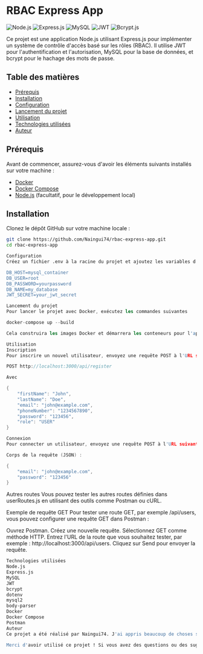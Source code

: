 # RBAC Express App

![Node.js](https://img.shields.io/badge/Node.js-339933?style=flat&logo=node.js&logoColor=white)
![Express.js](https://img.shields.io/badge/Express.js-000000?style=flat&logo=express&logoColor=white)
![MySQL](https://img.shields.io/badge/MySQL-00758F?style=flat&logo=mysql&logoColor=white)
![JWT](https://img.shields.io/badge/JSON%20Web%20Token-000000?style=flat&logo=json-web-tokens&logoColor=white)
![Bcrypt.js](https://img.shields.io/badge/bcrypt.js-FD6D2F?style=flat&logo=bcrypt&logoColor=white)

Ce projet est une application Node.js utilisant Express.js pour implémenter un système de contrôle d'accès basé sur les rôles (RBAC). Il utilise JWT pour l'authentification et l'autorisation, MySQL pour la base de données, et bcrypt pour le hachage des mots de passe.

## Table des matières

- [Prérequis](#prérequis)
- [Installation](#installation)
- [Configuration](#configuration)
- [Lancement du projet](#lancement-du-projet)
- [Utilisation](#utilisation)
- [Technologies utilisées](#technologies-utilisées)
- [Auteur](#auteur)

## Prérequis

Avant de commencer, assurez-vous d'avoir les éléments suivants installés sur votre machine :

- [Docker](https://www.docker.com/)
- [Docker Compose](https://docs.docker.com/compose/)
- [Node.js](https://nodejs.org/) (facultatif, pour le développement local)

## Installation

Clonez le dépôt GitHub sur votre machine locale :

```sh
git clone https://github.com/Naingui74/rbac-express-app.git
cd rbac-express-app

Configuration
Créez un fichier .env à la racine du projet et ajoutez les variables d'environnement nécessaires :

DB_HOST=mysql_container
DB_USER=root
DB_PASSWORD=yourpassword
DB_NAME=my_database
JWT_SECRET=your_jwt_secret

```
```s
Lancement du projet
Pour lancer le projet avec Docker, exécutez les commandes suivantes 

docker-compose up --build

Cela construira les images Docker et démarrera les conteneurs pour l'application Node.js et la base de données MySQL.

```
```h
Utilisation
Inscription
Pour inscrire un nouvel utilisateur, envoyez une requête POST à l'URL suivante :

POST http://localhost:3000/api/register

Avec 

{
    "firstName": "John",
    "lastName": "Doe",
    "email": "john@example.com",
    "phoneNumber": "1234567890",
    "password": "123456",
    "role": "USER"
}

Connexion
Pour connecter un utilisateur, envoyez une requête POST à l'URL suivante :

Corps de la requête (JSON) :

{
    "email": "john@example.com",
    "password": "123456"
}
```
Autres routes
Vous pouvez tester les autres routes définies dans userRoutes.js en utilisant des outils comme Postman ou cURL.

Exemple de requête GET
Pour tester une route GET, par exemple /api/users, vous pouvez configurer une requête GET dans Postman :

Ouvrez Postman.
Créez une nouvelle requête.
Sélectionnez GET comme méthode HTTP.
Entrez l'URL de la route que vous souhaitez tester, par exemple : http://localhost:3000/api/users.
Cliquez sur Send pour envoyer la requête.
```sh
Technologies utilisées
Node.js
Express.js
MySQL
JWT
bcrypt
dotenv
mysql2
body-parser
Docker
Docker Compose
Postman
Auteur
Ce projet a été réalisé par Naingui74. J'ai appris beaucoup de choses sur RBAC et comment l'implémenter dans une application Node.js, ainsi que sur l'utilisation de JWT pour l'authentification et l'autorisation, MySQL pour la base de données, et bien plus encore.

Merci d'avoir utilisé ce projet ! Si vous avez des questions ou des suggestions, n'hésitez pas à me contacter.

```